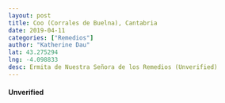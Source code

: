 ```yaml
---
layout: post
title: Coo (Corrales de Buelna), Cantabria
date: 2019-04-11
categories: ["Remedios"]
author: "Katherine Dau"
lat: 43.275294
lng: -4.098833
desc: Ermita de Nuestra Señora de los Remedios (Unverified)
---
```

#### Unverified
